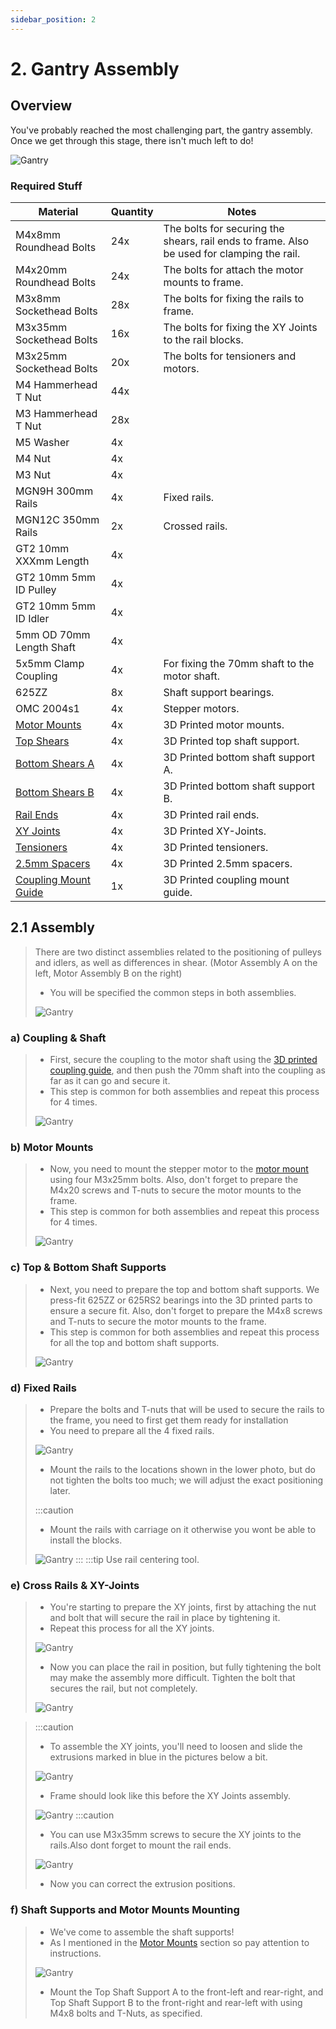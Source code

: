 ```yaml
---
sidebar_position: 2
---
```



# 2. Gantry Assembly
## Overview
You've probably reached the most challenging part, the gantry assembly. Once we get through this stage, there isn't much left to do!

![Gantry](../../../static/img/gantry-assembly/gantry-preview.png)

### Required Stuff

<table>
  <thead>
    <tr>
      <th>Material</th>
      <th>Quantity</th>
      <th>Notes</th>
    </tr>
  </thead>
  <tbody>
    <tr>
      <td>M4x8mm Roundhead Bolts</td>
      <td>24x</td>
      <td>The bolts for securing the shears, rail ends to frame. Also be used for clamping the rail.</td>
    </tr>
    <tr>
      <td>M4x20mm Roundhead Bolts</td>
      <td>24x</td>
      <td>The bolts for attach the motor mounts to frame.</td>
    </tr>
    <tr>
      <td>M3x8mm Sockethead Bolts</td>
      <td>28x</td>
      <td>The bolts for fixing the rails to frame.</td>
    </tr>
    <tr>
      <td>M3x35mm Sockethead Bolts</td>
      <td>16x</td>
      <td>The bolts for fixing the XY Joints to the rail blocks.</td>
    </tr>
    <tr>
      <td>M3x25mm Sockethead Bolts</td>
      <td>20x</td>
      <td>The bolts for tensioners and motors.</td>
    </tr>
    <tr>
      <td>M4 Hammerhead T Nut</td>
      <td>44x</td>
      <td></td>
    </tr>
      <tr>
      <td>M3 Hammerhead T Nut</td>
      <td>28x</td>
      <td></td>
    </tr>
     <tr>
      <td>M5 Washer </td>
      <td>4x</td>
      <td></td>
    </tr>
      <tr>
      <td>M4 Nut</td>
      <td>4x</td>
      <td></td>
    </tr>
    <tr>
      <td>M3 Nut</td>
      <td>4x</td>
      <td></td>
    </tr>
    <tr>
      <td>MGN9H 300mm Rails</td>
      <td>4x</td>
      <td>Fixed rails.</td>
    </tr>
     <tr>
      <td>MGN12C 350mm Rails</td>
      <td>2x</td>
      <td>Crossed rails.</td>
    </tr>
     <tr>
      <td>GT2 10mm XXXmm Length</td>
      <td>4x</td>
      <td></td>
    </tr>
     <tr>
      <td>GT2 10mm 5mm ID Pulley </td>
      <td>4x</td>
      <td></td>
    </tr>
    <tr>
      <td>GT2 10mm 5mm ID Idler </td>
      <td>4x</td>
      <td></td>
    </tr>
    <tr>
      <td>5mm OD 70mm Length Shaft </td>
      <td>4x</td>
      <td></td>
    </tr>
     <tr>
      <td>5x5mm Clamp Coupling </td>
      <td>4x</td>
      <td>For fixing the 70mm shaft to the motor shaft.</td>
    </tr>
    <tr>
      <td>625ZZ</td>
      <td>8x</td>
      <td>Shaft support bearings.</td>
    </tr>
    <tr>
      <td>OMC 2004s1</td>
      <td>4x</td>
      <td>Stepper motors.</td>
    </tr>
       <tr>
      <td><a href="https://github.com/Pole-Engineering/Crossant-235/blob/main/STLs/Gantry/xy_motor_mount_x4.stl" target="_blank" rel="noopener noreferrer">Motor Mounts</a></td>
      <td>4x</td>
      <td>3D Printed motor mounts.</td>
    </tr>
       <tr>
      <td><a href="https://github.com/Pole-Engineering/Crossant-235/blob/main/STLs/Gantry/%5Ba%5D_top_shear_x4.stl" target="_blank" rel="noopener noreferrer">Top Shears</a></td>
      <td>4x</td>
      <td>3D Printed top shaft support.</td>
    </tr>
      <tr>
      <td><a href="https://github.com/Pole-Engineering/Crossant-235/blob/main/STLs/Gantry/%5Ba%5D_bottom_shear_x4.stl" target="_blank" rel="noopener noreferrer">Bottom Shears A</a></td>
      <td>4x</td>
      <td>3D Printed bottom shaft support A.</td>
    </tr>
     <tr>
      <td><a href="https://github.com/Pole-Engineering/Crossant-235/blob/main/STLs/Gantry/%5Ba%5D_bottom_shear_x4.stl" target="_blank" rel="noopener noreferrer">Bottom Shears B</a></td>
      <td>4x</td>
      <td>3D Printed bottom shaft support B.</td>
    </tr>
     <tr>
      <td><a href="https://github.com/Pole-Engineering/Crossant-235/blob/main/STLs/Misc/rail_stop_x10.stl" target="_blank" rel="noopener noreferrer">Rail Ends</a></td>
      <td>4x</td>
      <td>3D Printed rail ends.</td>
    </tr>
    <tr>
      <td><a href="https://github.com/Pole-Engineering/Crossant-235/blob/main/STLs/Gantry/xy_joint_x2.stl" target="_blank" rel="noopener noreferrer">XY Joints</a></td>
      <td>4x</td>
      <td>3D Printed XY-Joints.</td>
    </tr>
     <tr>
      <td><a href="https://github.com/Pole-Engineering/Crossant-235/blob/main/STLs/Gantry/joint_tensioner_x4.stl" target="_blank" rel="noopener noreferrer">Tensioners</a></td>
      <td>4x</td>
      <td>3D Printed tensioners.</td>
    </tr>
      <tr>
      <td><a href="https://github.com/Pole-Engineering/Crossant-235/blob/main/STLs/Gantry/joint_tensioner_x4.stl" target="_blank" rel="noopener noreferrer">2.5mm Spacers</a></td>
      <td>4x</td>
      <td>3D Printed 2.5mm spacers.</td>
    </tr>
     <tr>
      <td><a href="https://github.com/Pole-Engineering/Crossant-235/blob/main/STLs/Gantry/joint_tensioner_x4.stl" target="_blank" rel="noopener noreferrer">Coupling Mount Guide</a></td>
      <td>1x</td>
      <td>3D Printed coupling mount guide.</td>
    </tr>

  </tbody>
</table>

## 2.1 Assembly
> 
 > There are two distinct assemblies related to the positioning of pulleys and idlers, as well as differences in shear. (Motor Assembly A on the left, Motor Assembly B on the right)
 >
 > - You will be specified the common steps in both assemblies.
 >
 >![Gantry](../../../static/img/gantry-assembly/motorassembly-a.png) 
 
### a) Coupling & Shaft
 > - First, secure the coupling to the motor shaft using the [3D printed coupling guide](https://github.com/Pole-Engineering/Crossant-235/blob/main/STLs/Gantry/joint_tensioner_x4.stl), and then push the 70mm shaft into the coupling as far as it can go and secure it.
 > - This step is common for both assemblies and repeat this process for 4 times.
 >
 >![Gantry](../../../static/img/gantry-assembly/motorshaftassembly.png) 

 ### b) Motor Mounts
 > - Now, you need to mount the stepper motor to the [motor mount](https://github.com/Pole-Engineering/Crossant-235/blob/main/STLs/Gantry/xy_motor_mount_x4.stl) using four M3x25mm bolts. Also, don't forget to prepare the M4x20 screws and T-nuts to secure the motor mounts to the frame.
 > - This step is common for both assemblies and repeat this process for 4 times.
 >
 >![Gantry](../../../static/img/gantry-assembly/motormount1.PNG) 
  
  ### c) Top & Bottom Shaft Supports
 > - Next, you need to prepare the top and bottom shaft supports. We press-fit 625ZZ or 625RS2 bearings into the 3D printed parts to ensure a secure fit. Also, don't forget to prepare the M4x8 screws and T-nuts to secure the motor mounts to the frame.
 > - This step is common for both assemblies and repeat this process for all the top and bottom shaft supports.
 >
 >![Gantry](../../../static/img/gantry-assembly/topshear.png) 

   ### d) Fixed Rails
 > - Prepare the bolts and T-nuts that will be used to secure the rails to the frame, you need to first get them ready for installation
 > - You need to prepare all the 4 fixed rails.
 >
 >![Gantry](../../../static/img/gantry-assembly/fixed-rails-assembly.png) 
 > 
 > - Mount the rails to the locations shown in the lower photo, but do not tighten the bolts too much; we will adjust the exact positioning later.
 >
 >:::caution
 > - Mount the rails with carriage on it otherwise you wont be able to install the blocks.
 >
 >![Gantry](../../../static/img/gantry-assembly/fixed-rails-overview.png) 
 >::: 
 >:::tip 
 Use rail centering tool.
   
   ### e) Cross Rails & XY-Joints 
   
 > - You're starting to prepare the XY joints, first by attaching the nut and bolt that will secure the rail in place by tightening it.
 > - Repeat this process for all the XY joints.
 >
 >![Gantry](../../../static/img/gantry-assembly/xy-joint.PNG) 
 >
 > - Now you can place the rail in position, but fully tightening the bolt may make the assembly more difficult. Tighten the bolt that secures the rail, but not completely.
 >
 >![Gantry](../../../static/img/gantry-assembly/xy-joint-rail.PNG) 
 
 >:::caution
 > - To assemble the XY joints, you'll need to loosen and slide the extrusions marked in blue in the pictures below a bit.
 >
 >![Gantry](../../../static/img/gantry-assembly/blue-extrusion.png) 
 >
 > - Frame should look like this before the XY Joints assembly.
 >
 >![Gantry](../../../static/img/gantry-assembly/before-assembly.png) 
 >:::caution
 > - You can use M3x35mm screws to secure the XY joints to the rails.Also dont forget to mount the rail ends.
 >
 >![Gantry](../../../static/img/gantry-assembly/xyjoint-fix.png) 
 >
 >  - Now you can correct the extrusion positions.

  ### f) Shaft Supports and Motor Mounts Mounting
 > - We've come to assemble the shaft supports!
 > - As I mentioned in the [Motor Mounts](/docs/assembly-guide/crossant/gantry/#b-motor-mounts) section so pay attention to instructions.
 >
 >![Gantry](../../../static/img/gantry-assembly/top-shaft-supports.png) 
 >
 > - Mount the Top Shaft Support A to the front-left and rear-right, and Top Shaft Support B to the front-right and rear-left with using M4x8 bolts and T-Nuts, as specified.

